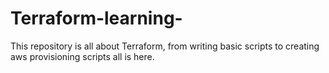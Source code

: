 # Terraform-learning-
This repository is all about Terraform, from writing basic scripts to creating aws provisioning scripts all is here.
